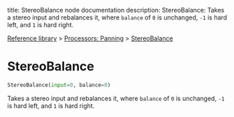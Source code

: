 title: StereoBalance node documentation
description: StereoBalance: Takes a stereo input and rebalances it, where `balance` of `0` is unchanged, `-1` is hard left, and `1` is hard right.

[Reference library](../../index.md) > [Processors: Panning](../index.md) > [StereoBalance](index.md)

# StereoBalance

```python
StereoBalance(input=0, balance=0)
```

Takes a stereo input and rebalances it, where `balance` of `0` is unchanged, `-1` is hard left, and `1` is hard right.

